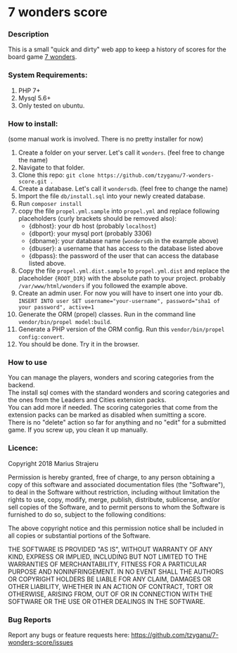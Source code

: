 # 7 wonders score

### Description  
This is a small "quick and dirty" web app to keep a history of scores for the board game [7 wonders](https://en.wikipedia.org/wiki/7_Wonders_(board_game)).  

### System Requirements:  
1. PHP 7+  
2. Mysql 5.6+  
3. Only tested on ubuntu.

### How to install:  
(some manual work is involved. There is no pretty installer for now)  

1. Create a folder on your server. Let's call it `wonders`. (feel free to change the name)    
2. Navigate to that folder.  
3. Clone this repo: `git clone https://github.com/tzyganu/7-wonders-score.git .`  
4. Create a database. Let's call it `wondersdb`. (feel free to change the name)  
5. Import the file `db/install.sql` into your newly created database.  
6. Run `composer install`  
7. copy the file `propel.yml.sample` into `propel.yml` and replace following placeholders (curly brackets should be removed also):
   - {dbhost}: your db host (probably `localhost`)
   - {dbport}: your mysql port (probably 3306)
   - {dbname}: your database name (`wondersdb` in the example above)  
   - {dbuser}: a username that has access to the database listed above
   - {dbpass}: the password of the user that can access the database listed above.  
8. Copy the file `propel.yml.dist.sample` to `propel.yml.dist` and replace the placeholder `{ROOT_DIR}` with the absolute path to your project. probably `/var/www/html/wonders` if you followed the example above.  
9. Create an admin user. For now you will have to insert one into your db. `INSERT INTO user SET username="your-username", password="sha1 of your password", active=1`
10. Generate the ORM (propel) classes. Run in the command line `vendor/bin/propel model:build`.  
11. Generate a PHP version of the ORM config. Run this `vendor/bin/propel config:convert`.
12. You should be done. Try it in the browser.  

### How to use
You can manage the players, wonders and scoring categories from the backend.  
The install sql comes with the standard wonders and scoring categories and the ones from the Leaders and Cities extension packs.  
You can add more if needed. The scoring categories that come from the extension packs can be marked as disabled when sumitting a score.  
There is no "delete" action so far for anything and no "edit" for a submitted game. If you screw up, you clean it up manually.  

### Licence:
Copyright 2018 Marius Strajeru

Permission is hereby granted, free of charge, to any person obtaining a copy of this software and associated documentation files (the "Software"), to deal in the Software without restriction, including without limitation the rights to use, copy, modify, merge, publish, distribute, sublicense, and/or sell copies of the Software, and to permit persons to whom the Software is furnished to do so, subject to the following conditions:

The above copyright notice and this permission notice shall be included in all copies or substantial portions of the Software.

THE SOFTWARE IS PROVIDED "AS IS", WITHOUT WARRANTY OF ANY KIND, EXPRESS OR IMPLIED, INCLUDING BUT NOT LIMITED TO THE WARRANTIES OF MERCHANTABILITY, FITNESS FOR A PARTICULAR PURPOSE AND NONINFRINGEMENT. IN NO EVENT SHALL THE AUTHORS OR COPYRIGHT HOLDERS BE LIABLE FOR ANY CLAIM, DAMAGES OR OTHER LIABILITY, WHETHER IN AN ACTION OF CONTRACT, TORT OR OTHERWISE, ARISING FROM, OUT OF OR IN CONNECTION WITH THE SOFTWARE OR THE USE OR OTHER DEALINGS IN THE SOFTWARE.  

### Bug Reports 
Report any bugs or feature requests here: https://github.com/tzyganu/7-wonders-score/issues

